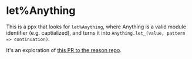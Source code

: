 # let%Anything

This is a ppx that looks for `let%Anything`, where Anything is a valid module identifier (e.g. captialized), and turns it into `Anything.let_(value, pattern => continuation)`.

It's an exploration of [this PR to the reason repo](https://github.com/facebook/reason/pull/2140).